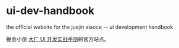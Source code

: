 # ui-dev-handbook
the official website for the juejin xiaoce -- ui development handbook

掘金小册 [大厂 UI 开发实战手册](https://juejin.im/book/5a7bfe595188257a7349b52a)的官方站点。
